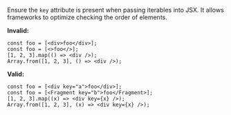 Ensure the `key` attribute is present when passing iterables into JSX. It allows
frameworks to optimize checking the order of elements.

**Invalid:**

```tsx
const foo = [<div>foo</div>];
const foo = [<>foo</>];
[1, 2, 3].map(() => <div />);
Array.from([1, 2, 3], () => <div />);
```

**Valid:**

```tsx
const foo = [<div key="a">foo</div>];
const foo = [<Fragment key="b">foo</Fragment>];
[1, 2, 3].map((x) => <div key={x} />);
Array.from([1, 2, 3], (x) => <div key={x} />);
```
